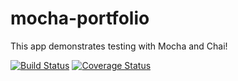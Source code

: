 # mocha-portfolio
This app demonstrates testing with Mocha and Chai!

[![Build Status](https://travis-ci.org/luketlancaster/mocha-portfolio.svg?branch=master)](https://travis-ci.org/luketlancaster/mocha-portfolio)
[![Coverage Status](https://coveralls.io/repos/luketlancaster/mocha-portfolio/badge.svg)](https://coveralls.io/r/luketlancaster/mocha-portfolio)
